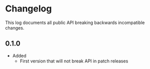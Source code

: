 Changelog
=========

This log documents all public API breaking backwards incompatible changes.

0.1.0
-----
- Added
    - First version that will not break API in patch releases
